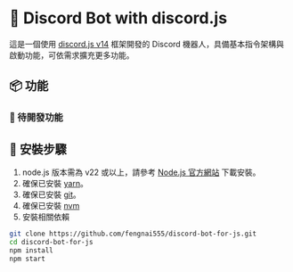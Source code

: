 # 🤖 Discord Bot with discord.js

這是一個使用 [discord.js v14](https://discord.js.org/) 框架開發的 Discord 機器人，具備基本指令架構與啟動功能，可依需求擴充更多功能。

## 📦 功能
### 🚧 待開發功能

## 🔧 安裝步驟
1. node.js 版本需為 v22 或以上，請參考 [Node.js 官方網站](https://nodejs.org/) 下載安裝。
2. 確保已安裝 [yarn](https://yarnpkg.com/)。
3. 確保已安裝 [git](https://git-scm.com/)。
4. 確保已安裝 [nvm](https://github.com/coreybutler/nvm-windows)
5. 安裝相關依賴

```bash
git clone https://github.com/fengnai555/discord-bot-for-js.git
cd discord-bot-for-js
npm install
npm start
```

